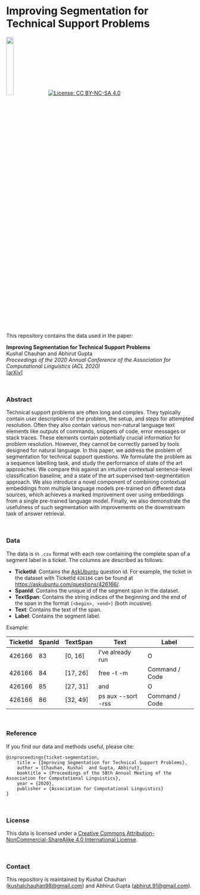 # Improving Segmentation for Technical Support Problems

<img src="https://aaai.org/Conferences/AAAI-19/wp-content/uploads/2018/11/ibm_research_ai.png" width="20%"> &nbsp; [![License: CC BY-NC-SA 4.0](https://img.shields.io/badge/License-CC%20BY--NC--SA%204.0-lightgrey.svg)](https://creativecommons.org/licenses/by-nc-sa/4.0/)



This repository contains the data used in the paper:

**Improving Segmentation for Technical Support Problems** <br>
Kushal Chauhan and Abhirut Gupta <br>
*Proceedings of the 2020 Annual Conference of the Association for Computational Linguistics (ACL 2020)* <br>
[[arXiv](https://arxiv.org/abs/2005.11055)]
<!-- [[Full Text]()] -->

<br>

### Abstract

Technical support problems are often long and complex. They typically contain user descriptions of the problem, the setup, and steps for attempted resolution. Often they also contain various non-natural language text elements like outputs of commands, snippets of code, error messages or stack traces. These elements contain potentially crucial information for problem resolution. However, they cannot be correctly parsed by tools designed for natural language. In this paper, we address the problem of segmentation for technical support questions. We formulate the problem as a sequence labelling task, and study the performance of state of the art approaches. We compare this against an intuitive contextual sentence-level classification baseline, and a state of the art supervised text-segmentation approach. We also introduce a novel component of combining contextual embeddings from multiple language models pre-trained on different data sources, which achieves a marked improvement over using embeddings from a single pre-trained language model. Finally, we also demonstrate the usefulness of such segmentation with improvements on the downstream task of answer retrieval.

<br>

### Data

The data is in `.csv` format with each row containing the complete span of a segment label in a ticket. The columns are described as follows:

- **TicketId**: Contains the [AskUbuntu](https://askubuntu.com/questions) question id. For example, the ticket in the dataset with TicketId `426166` can be found at https://askubuntu.com/questions/426166/.
- **SpanId**: Contains the unique id of the segment span in the dataset.
- **TextSpan**: Contains the string indices of the beginning and the end of the span in the format `[<begin>, <end>]` (both incusive).
- **Text**: Contains the text of the span.
- **Label**: Contains the segment label.

Example:

| TicketId | SpanId | TextSpan   | Text                | Label          |
| -------- | ------ | ---------- | ------------------- | -------------- |
| 426166   | 83     | [0, 16]    | I've already run    | O              |
| 426166   | 84     | [17, 26]   | free -t -m          | Command / Code |
| 426166   | 85     | [27, 31]   |  and                | O              |
| 426166   | 86     | [32, 49]   | ps aux --sort -rss  | Command / Code |

<br>

### Reference

If you find our data and methods useful, please cite:
```
@inproceedings{ticket-segmentation,
    title = {Improving Segmentation for Technical Support Problems},
    author = {Chauhan, Kushal  and Gupta, Abhirut},
    booktitle = {Proceedings of the 58th Annual Meeting of the Association for Computational Linguistics},
    year = {2020},
    publisher = {Association for Computational Linguistics}
}
```

<br>

### License

This data is licensed under a [Creative Commons Attribution-NonCommercial-ShareAlike 4.0 International License](https://creativecommons.org/licenses/by-nc-sa/4.0/).

<br>

### Contact

This repository is maintained by Kushal Chauhan (kushalchauhan98@gmail.com) and Abhirut Gupta (abhirut.91@gmail.com).
